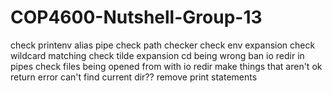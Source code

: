 # COP4600-Nutshell-Group-13

check printenv alias pipe
check path checker
check env expansion
check wildcard matching
check tilde expansion
cd being wrong
ban io redir in pipes
check files being opened from with io redir
make things that aren't ok return error
can't find current dir??
remove print statements